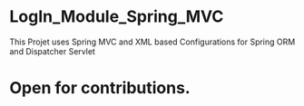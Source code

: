 # LogIn_Module_Spring_MVC
This Projet uses Spring MVC and XML based Configurations for Spring ORM and Dispatcher Servlet


# Open for contributions.
